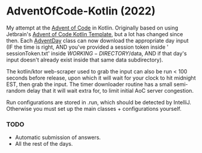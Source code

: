 # AdventOfCode-Kotlin (2022)

My attempt at the [Advent of Code][aoc] in Kotlin. Originally based on using Jetbrain's
[Advent of Code Kotlin Template][template], but a lot has changed since then. Each [AdventDay][ad] class can
now download the appropriate day input (IF the time is right, AND you've provided a session token inside '
sessionToken.txt' inside $WORKING-DIRECTORY$/data, AND if that day's input doesn't already exist inside that same data
subdirectory).

The kotlin/ktor web-scraper used to grab the input can also be run < 100 seconds before release, upon which it will
wait for your clock to hit midnight EST, then grab the input. The timer downloader routine has a small semi-random
delay that it will wait extra for, to limit initial AoC server congestion.

Run configurations are stored in .run, which should be detected by IntelliJ. Otherwise you must set up
the main classes + configurations yourself.

### TODO

- Automatic submission of answers.
- All the rest of the days.

[aoc]: https://adventofcode.com
[ad]: https://github.com/CognitiveGear/AdventOfCode-Kotlin/tree/common/src/main/kotlin/AdventDay.kt
[template]: https://github.com/kotlin-hands-on/advent-of-code-kotlin-template
